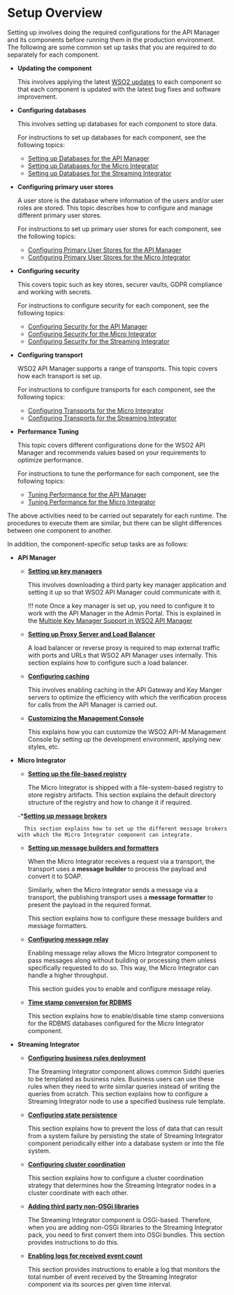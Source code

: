 # Setup Overview

Setting up involves doing the required configurations for the API Manager and its components before running them in the production environment. The following are some common set up tasks that you are required to do separately for each component.

- **Updating the component**

    This involves applying the latest [WSO2 updates](https://wso2.com/updates) to each component so that each component is updated with the latest bug fixes and software improvement.

- **Configuring databases**

    This involves setting up databases for each component to store data.
    
    For instructions to set up databases for each component, see the following topics:
    
    - [Setting up Databases for the API Manager]({{base_path}}/install-and-setup/setup/setting-up-databases/overview)
    - [Setting up Databases for the Micro Integrator]({{base_path}}/install-and-setup/setup/mi-setup/databases/setting-up-MySQL)
    - [Setting up Databases for the Streaming Integrator]({{base_path}}/install-and-setup/setup/si-setup/configuring-data-sources)
    
- **Configuring primary user stores**

    A user store is the database where information of the users and/or user roles are stored. This topic describes how to configure and manage different primary user stores. 
    
    For instructions to set up primary user stores for each component, see the following topics:
    
    - [Configuring Primary User Stores for the API Manager]({{base_path}}/administer/managing-users-and-roles/managing-user-stores/introduction-to-userstores)
    - [Configuring Primary User Stores for the Micro Integrator]({{base_path}}/install-and-setup/setup/mi-setup/user_stores/setting_up_a_userstore)
    
- **Configuring security**

    This covers topic such as key stores, securer vaults, GDPR compliance and working with secrets.
    
    For instructions to configure security for each component, see the following topics:
    
    - [Configuring Security for the API Manager]({{base_path}}/install-and-setup/setup/security/logins-and-passwords/maintaining-logins-and-passwords)
    - [Configuring Security for the Micro Integrator]({{base_path}}/install-and-setup/setup/mi-setup/security/creating_keystore)
    - [Configuring Security for the Streaming Integrator]({{base_path}}/install-and-setup/setup/si-setup/general-data-protection-regulations)

    
- **Configuring transport**

    WSO2 API Manager supports a range of transports. This topic covers how each transport is set up.
    
    For instructions to configure transports for each component, see the following topics:
    
    - [Configuring Transports for the Micro Integrator]({{base_path}}/install-and-setup/setup/mi-setup/transport_configurations/configuring-transports)
    - [Configuring Transports for the Streaming Integrator]({{base_path}}/install-and-setup/setup/si-setup/supporting-different-transports)
    
- **Performance Tuning**

    This topic covers different configurations done for the WSO2 API Manager and recommends values based on your requirements to optimize performance.
    
    For instructions to tune the performance for each component, see the following topics:
    
    - [Tuning Performance for the API Manager]({{base_path}}/install-and-setup/setup/deployment-best-practices/tuning-performance)
    - [Tuning Performance for the Micro Integrator]({{base_path}}/install-and-setup/setup/mi-setup/performance_tuning/tuning_jvm_performance)
    
The above activities need to be carried out separately for each runtime. The procedures to execute them are similar, but there can be slight differences between one component to another.

In addition, the component-specific setup tasks are as follows:

- **API Manager**

    - [**Setting up key managers**]({{base_path}}/install-and-setup/setup/distributed-deployment/configure-a-third-party-key-manager)
    
        This involves downloading a third party key manager application and setting it up so that WSO2 API Manager could communicate with it.
        
        !!! note
            Once a key manager is set up, you need to configure it to work with the API Manager in the Admin Portal. This is explained in the [Multiple Key Manager Support in WSO2 API Manager]({{base_path}}/administer/key-managers/overview)
        
    - [**Setting up Proxy Server and Load Balancer**]({{base_path}}/install-and-setup/setup/setting-up-proxy-server-and-the-load-balancer/configuring-the-proxy-server-and-the-load-balancer)
    
        A load balancer or reverse proxy is required to map external traffic with ports and URLs that WSO2 API Manager uses internally. This section explains how to configure such a load balancer.
        
    - [**Configuring caching**]({{base_path}}/install-and-setup/setup/advance-configurations/configuring-caching)
    
        This involves enabling caching in the API Gateway and Key Manger servers to optimize the efficiency with which the verification process for calls from the API Manager is carried out.
    
    - [**Customizing the Management Console**]({{base_path}}/install-and-setup/setup/advance-configurations/customizing-the-management-console)

        This explains how you can customize the WSO2 API-M Management Console by setting up the development environment, applying new styles, etc.
        
- **Micro Integrator**

    - [**Setting up the file-based registry**]({{base_path}}/install-and-setup/setup/mi-setup/deployment/file_based_registry)
    
        The Micro Integrator is shipped with a file-system-based registry to store registry artifacts. This section explains the default directory structure of the registry and how to change it if required.
    
    -*[**Setting up message brokers**]({{base_path}}/install-and-setup/setup/mi-setup/brokers/deploy-rabbitMQ)
    
        This section explains how to set up the different message brokers with which the Micro Integrator component can integrate.
        
    - [**Setting up message builders and formatters**]({{base_path}}/install-and-setup/setup/mi-setup/message_builders_formatters/message-builders-and-formatters)
    
        When the Micro Integrator receives a request via a transport, the transport uses a **message builder** to process the payload and convert it to SOAP. 
        
        Similarly, when the Micro Integrator sends a message via a transport, the publishing transport uses a **message formatter** to present the payload in the required format. 
        
        This section explains how to configure these message builders and message formatters.
    
    - [**Configuring message relay**]({{base_path}}/install-and-setup/setup/mi-setup/message_builders_formatters/message-relay)
    
        Enabling message relay allows the Micro Integrator component to pass messages along without building or processing them unless specifically requested to do so. This way, the Micro Integrator can handle a higher throughput.
        
        This section guides you to enable and configure message relay.
        
    - [**Time stamp conversion for RDBMS**]({{base_path}}/install-and-setup/setup/mi-setup/feature_configs/configuring_timestamp_conversion_for_rdbms)
    
        This section explains how to enable/disable time stamp conversions for the RDBMS databases configured for the Micro Integrator component.

- **Streaming Integrator**

    - [**Configuring business rules deployment**]({{base_path}}/install-and-setup/setup/si-setup/configuring-business-rules-deployment)
    
        The Streaming Integrator component allows common Siddhi queries to be templated as business rules. Business users can use these rules when they need to write similar queries instead of writing the queries from scratch. This section explains how to configure a Streaming Integrator node to use a specified business rule template.
    
    - [**Configuring state persistence**]({{base_path}}/install-and-setup/setup/si-setup/configuring-database-and-file-system-state-persistence)
    
        This section explains how to prevent the loss of data that can result from a system failure by persisting the state of Streaming Integrator component periodically either into a database system or into the file system.
        
    - [**Configuring cluster coordination**]({{base_path}}/install-and-setup/setup/si-setup/configuring-cluster-coordination)
    
        This section explains how to configure a cluster coordination strategy that determines how the Streaming Integrator nodes in a cluster coordinate with each other.
        
    - [**Adding third party non-OSGi libraries**]({{base_path}}/install-and-setup/setup/si-setup/adding-third-party-non-osgi-libraries)
    
        The Streaming Integrator component is OSGi-based. Therefore, when you are adding non-OSGi libraries to the Streaming Integrator pack, you need to first convert them into OSGi bundles. This section provides instructions to do this.
    
    - [**Enabling logs for received event count**]({{base_path}}/install-and-setup/setup/si-setup/monitoring-received-events-count-via-logs)
    
        This section provides instructions to enable a log that  monitors the total number of event received by the Streaming Integrator component via its sources per given time interval. 


